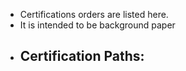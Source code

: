 - Certifications  orders are listed here.
- It is intended to be background paper
- Certification Paths:
	-